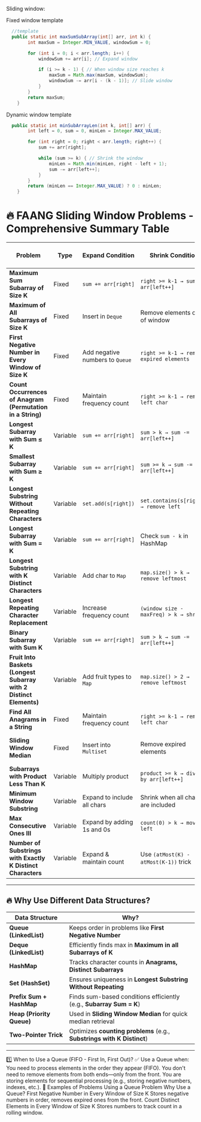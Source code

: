 Sliding window:

Fixed window template

```java
  //template
  public static int maxSumSubArray(int[] arr, int k) {
        int maxSum = Integer.MIN_VALUE, windowSum = 0;

        for (int i = 0; i < arr.length; i++) {
            windowSum += arr[i]; // Expand window

            if (i >= k - 1) { // When window size reaches k
                maxSum = Math.max(maxSum, windowSum);
                windowSum -= arr[i - (k - 1)]; // Slide window
            }
        }
        return maxSum;
    }
```

Dynamic window template

```java
  public static int minSubArrayLen(int k, int[] arr) {
        int left = 0, sum = 0, minLen = Integer.MAX_VALUE;

        for (int right = 0; right < arr.length; right++) {
            sum += arr[right];

            while (sum >= k) { // Shrink the window
                minLen = Math.min(minLen, right - left + 1);
                sum -= arr[left++];
            }
        }
        return (minLen == Integer.MAX_VALUE) ? 0 : minLen;
    }
```

# 🔥 FAANG Sliding Window Problems - Comprehensive Summary Table

| **Problem** | **Type** | **Expand Condition** | **Shrink Condition** | **Result Update** | **TC / SC** | **Data Structure Used** | **Why This Data Structure?** |
|------------|---------|----------------|----------------|--------------|------------|-------------------|----------------------------|
| **Maximum Sum Subarray of Size K** | Fixed | `sum += arr[right]` | `right >= k-1 → sum -= arr[left++]` | Track max sum | **O(N) / O(1)** | **Array** | Simple sum update avoids recomputation |
| **Maximum of All Subarrays of Size K** | Fixed | Insert in `Deque` | Remove elements out of window | Track max in each window | **O(N) / O(K)** | **Deque (LinkedList)** | Keeps max elements efficiently |
| **First Negative Number in Every Window of Size K** | Fixed | Add negative numbers to `Queue` | `right >= k-1 → remove expired elements` | Track first negative number | **O(N) / O(K)** | **Queue (LinkedList)** | Stores first negative efficiently |
| **Count Occurrences of Anagram (Permutation in a String)** | Fixed | Maintain frequency count | `right >= k-1 → remove left char` | Count valid windows | **O(N) / O(1)** | **HashMap** | Tracks character frequency |
| **Longest Subarray with Sum ≤ K** | Variable | `sum += arr[right]` | `sum > k → sum -= arr[left++]` | Track max window length | **O(N) / O(1)** | **Array** | Prefix sum avoids recomputation |
| **Smallest Subarray with Sum ≥ K** | Variable | `sum += arr[right]` | `sum >= k → sum -= arr[left++]` | Track min window length | **O(N) / O(1)** | **Array** | Efficient shrinking optimizes |
| **Longest Substring Without Repeating Characters** | Variable | `set.add(s[right])` | `set.contains(s[right]) → remove left` | Track max substring length | **O(N) / O(K)** | **HashSet** | Ensures uniqueness efficiently |
| **Longest Subarray with Sum = K** | Variable | `sum += arr[right]` | Check `sum - k` in HashMap | Track max subarray length | **O(N) / O(N)** | **HashMap** | Stores prefix sums for O(1) lookup |
| **Longest Substring with K Distinct Characters** | Variable | Add char to `Map` | `map.size() > k → remove leftmost` | Track max substring length | **O(N) / O(K)** | **HashMap** | Tracks character frequency |
| **Longest Repeating Character Replacement** | Variable | Increase frequency count | `(window size - maxFreq) > k → shrink` | Track max window length | **O(N) / O(1)** | **Array (`int[26]`)** | O(1) updates for char frequency |
| **Binary Subarray with Sum K** | Variable | `sum += arr[right]` | `sum > k → sum -= arr[left++]` | Count valid subarrays | **O(N) / O(N)** | **HashMap** | Tracks prefix sums efficiently |
| **Fruit Into Baskets (Longest Subarray with 2 Distinct Elements)** | Variable | Add fruit types to `Map` | `map.size() > 2 → remove leftmost` | Track max window length | **O(N) / O(2)** | **HashMap** | Tracks fruit types efficiently |
| **Find All Anagrams in a String** | Fixed | Maintain frequency count | `right >= k-1 → remove left char` | Count valid windows | **O(N) / O(1)** | **HashMap** | Tracks character frequency |
| **Sliding Window Median** | Fixed | Insert into `Multiset` | Remove expired elements | Track median | **O(N log K) / O(K)** | **Balanced BST (TreeMap / Heap)** | Ensures efficient median updates |
| **Subarrays with Product Less Than K** | Variable | Multiply product | `product >= k → divide by arr[left++]` | Count valid subarrays | **O(N) / O(1)** | **Count Variable** | Avoids recomputation |
| **Minimum Window Substring** | Variable | Expand to include all chars | Shrink when all chars are included | Track min substring | **O(N) / O(1)** | **HashMap** | Tracks required chars efficiently |
| **Max Consecutive Ones III** | Variable | Expand by adding 1s and 0s | `count(0) > k → move left` | Track max window length | **O(N) / O(1)** | **Count Variable** | Keeps track of `0s` efficiently |
| **Number of Substrings with Exactly K Distinct Characters** | Variable | Expand & maintain count | Use `(atMost(K) - atMost(K-1))` trick | Count valid substrings | **O(N) / O(K)** | **Two-Pointer + HashMap** | Optimized counting approach |

---

## 🔥 Why Use Different Data Structures?

| **Data Structure** | **Why?** |
|----------------|-------------------------------------------|
| **Queue (LinkedList)** | Keeps order in problems like **First Negative Number** |
| **Deque (LinkedList)** | Efficiently finds max in **Maximum in all Subarrays of K** |
| **HashMap** | Tracks character counts in **Anagrams, Distinct Subarrays** |
| **Set (HashSet)** | Ensures uniqueness in **Longest Substring Without Repeating** |
| **Prefix Sum + HashMap** | Finds sum-based conditions efficiently (e.g., **Subarray Sum = K**) |
| **Heap (Priority Queue)** | Used in **Sliding Window Median** for quick median retrieval |
| **Two-Pointer Trick** | Optimizes **counting problems** (e.g., **Substrings with K Distinct**) |

---

1️⃣ When to Use a Queue (FIFO - First In, First Out)?
✅ Use a Queue when:
You need to process elements in the order they appear (FIFO).
You don't need to remove elements from both ends—only from the front.
You are storing elements for sequential processing (e.g., storing negative numbers, indexes, etc.).
🔹 Examples of Problems Using a Queue
Problem	Why Use a Queue?
First Negative Number in Every Window of Size K	Stores negative numbers in order, removes expired ones from the front.
Count Distinct Elements in Every Window of Size K	Stores numbers to track count in a rolling window.
